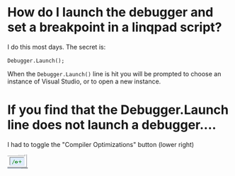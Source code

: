# How do I launch the debugger and set a breakpoint in a linqpad script?

I do this most days. The secret is:

    Debugger.Launch();

When the `Debugger.Launch()` line is hit you will be prompted to choose an instance of Visual Studio, or to open a new instance.

# If you find that the Debugger.Launch line does not launch a debugger....

I had to toggle the "Compiler Optimizations" button (lower right)

![Compiler optimizations](compiler_optimizations.png)

